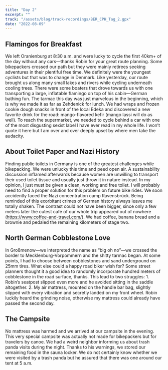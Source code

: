 ```yaml
---
title: "Day 2"
excerpt: ""
track: "/assets/blog/track-recordings/BER_CPH_Tag_2.gpx"
date: "2022-08-09"
---
```


## Flamingos for Breakfast

We left Oranienburg at 8:30 a.m. and were lucky to cycle the first 40km+ of the day without any cars—thanks Robin for your great route planning. Some bikepackers crossed our path but they were mainly retirees seeking adventures in their plentiful free time. We definitely were the youngest cyclists but that was to change in Denmark. Like yesterday, our route brought us along many small lakes and rivers while cycling underneath cooling trees. There were some boaters that drove towards us with one transporting a large, inflatable flamingo on top of his cabin—German bathing fun. The tarmac this day was just marvelous in the beginning, which is why we made it as far as Zehdenick for lunch. We had wraps and frozen cookie dough snacks in front of the local Edeka and discovered a new favorite drink for the road: mango-flavored kefir (mango lassi will do as well). To reach the supermarket, we needed to cycle behind a car with one of the most disgusting sexist label I have ever read in my whole life. I won’t quote it here but I am over and over deeply upset by where men take the audacity. 

## About Toilet Paper and Nazi History

Finding public toilets in Germany is one of the greatest challenges while bikepacking. We were unlucky this time and peed open air. A sustainability discussion inflamed afterwards because women are unwilling to transport their used toilet tissue and usually just throw it in nature instead. In my opinion, I just must be given a clean, working and free toilet. I will probably need to find a proper solution for this problem on future bike rides. 
We soon accidently faced the Nazi concentration camp Ravensbrück. Being reminded of this exorbitant crimes of German history always leaves me totally shaken. The contrast could not have been bigger, since only a few meters later the cutest café of our whole trip appeared out of nowhere (https://www.coffee-and-travel.com/). We had coffee, banana bread and a brownie and pedaled the remaining kilometers of stage two. 

## North German Cobblestone Love

In Großmenow—we interpreted the name as “big oh no”—we crossed the border to Mecklenburg-Vorpommern and the shitty tarmac began. At some points, I had to choose between cobblestones and sand underground on 25mm tires. What else could a happy road biker wish for? Some street planners thought it a good idea to randomly incorporate hundred meters of cobblestone in the road surface, thanks. This lead to two struggles: 1. Robin’s seatpost slipped even more and he avoided sitting in the saddle altogether. 2. My air mattress, mounted on the handle bar bag, slightly slipped with every vibration and secretly landed on my front wheel. Robin luckily heard the grinding noise, otherwise my mattress could already have passed the second day. 

## The Campsite

No mattress was harmed and we arrived at our campsite in the evening. This very special campsite was actually not made for bikepackers but for travelers by canoe. We had a weird neighbor informing us about trash panda visits during the night. Thanks to his warnings, we stored our remaining food in the sauna locker. We do not certainly know whether we were visited by a trash panda but he assured that there was one around our tent at 5 a.m.
